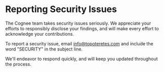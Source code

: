 # Reporting Security Issues
The Cognee team takes security issues seriously. We appreciate your efforts to responsibly disclose your findings, and will make every effort to acknowledge your contributions.

To report a security issue, email [info@topoteretes.com](mailto:info@topoteretes.com) and include the word "SECURITY" in the subject line.

We'll endeavor to respond quickly, and will keep you updated throughout the process.
